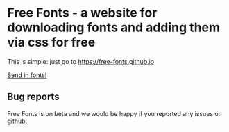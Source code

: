 # Free Fonts - a website for downloading fonts and adding them via css for free

This is simple: just go to https://free-fonts.github.io

<a href="mailto:freefonts@mailsire.com?subject=New%20font&body=Attached%20is%20a%20font%20I%20have.">Send in fonts!</a>


## Bug reports

Free Fonts is on beta and we would be happy if you reported any issues on github. 
